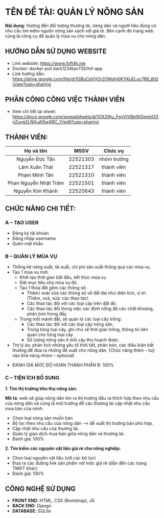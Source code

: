 # **TÊN ĐỀ TÀI: QUẢN LÝ NÔNG SẢN**

__Nội dung__: Hướng đến đối tượng thương lái, nông dân và người tiêu dùng
có nhu cầu tìm kiếm nguồn nông sản sạch với giá rẻ. Bên cạnh đó trang
web cũng là công cụ để quản lý mùa vụ cho nông dân.
## **HƯỚNG DẪN SỬ DỤNG WEBSITE**
- Link website: https://www.foft4k.me
- Docker: docker pull dark1234tan735/fof-app
- Link hướng dẫn: https://drive.google.com/file/d/1GBuCpVVOr2j1Wqhj0KYKuELuc766_6tQ/view?usp=sharing
## **PHÂN CÔNG CÔNG VIỆC THÀNH VIÊN**
- Xem chi tiết tại sheet: https://docs.google.com/spreadsheets/d/1OX2Wu_FgxVtVBel5lGmshl33nZuvg2LNXuAl5wX8C_Y/edit?usp=sharing

## **THÀNH VIÊN:**
 
|Họ và tên|MSSV|Chức vụ|
| :------------:|:-------------:|:-----:|
|Nguyễn Đức Tấn|22521303|nhóm trưởng|
|Lâm Xuân Thái|22521317|thành viên|
|Phạm Minh Tân|22521310|thành viên|
|Phan Nguyễn Nhật Trâm|22521501|thành viên|
|Nguyễn Kim Khánh|22520643|thành viên|

## **CHỨC NĂNG CHI TIẾT:**

### **A – TẠO USER**
- Đăng ký tài khoản
- Đăng nhập username
- Quên mật khẩu

### **B – QUẢN LÝ MÙA VỤ**
- Thống kê năng suất, lãi suất, chi phí sản xuất thông qua các mùa vụ.
- Tạo 1 mùa vụ mới:
    - Khởi tạo thời gian bắt đầu, kết thúc mùa vụ
    - Đặt mục tiêu cho mùa vụ đó.
    - Tạo 1 thửa đất gồm các thông số:
        - Thêm/ xoá/ sửa các thông số về đất đai như diện tích, vị
      trí. (Thêm, xoá, sửa: các thao tác)
        - Các thao tác đối với các loại cây trên đất đó.
        - Các thao tác đối trong việc xác định nồng độ các chất
      khoáng, phân bón trong đấy
    - Trong mỗi mảnh đất, sẽ quản lý các loại cây trồng:
        - Các thao tác đối với các loại cây nông sản.
        - Trong từng loại cây, ghi chú về thời gian trồng, thông tin liên
      quan cho từng loại cây
        - Số lượng nông sản ở mỗi cây thu hoạch được.
- Trợ lý ảo: phân tích những yếu tố thời tiết, phân bón, các điều kiện
bất thường để đưa ra những đề xuất cho nông dân. (Chức năng thêm – tuỳ vào khả năng nhóm – optional)
* ĐÁNH GIÁ MỨC ĐỘ HOÀN THÀNH PHẦN B: 100%

### **C – TIỆN ÍCH BỔ SUNG**
  
__1. Tìm thị trường tiêu thụ nông sản:__
   
__Mô tả__: web sẽ giúp nông dân tìm ra thị trường đầu ra thích hợp theo
nhu cầu của nông dân và cũng là môi trường để các thương lái cập nhật
nhu cầu mua bán của mình.
- Chọn loại nông sản muốn bán
- Bộ lọc theo nhu cầu của nông dân --> đề xuất thị trường bán phù
hợp.
- Cập nhật nhu cầu của thương lái.
- Quản lý giao dịch mua bán giữa nông dân và thương lái.
- Đánh giá: 100%

__2. Tìm kiếm các nguyên vật liệu giá rẻ cho nông nghiệp:__
- Chọn loại nguyên vật liệu (với các bộ lọc)
- Đưa ra các đường link sản phẩm với mức giá rẻ (dẫn đến các trang
TMĐT khác)
- Đánh giá: 100%

## **CÔNG NGHỆ SỬ DỤNG**
- __FRONT END__: HTML, CSS (Bootstrap), JS 
- __BACK END__: Django
- __DATABASE__: SQLite 
